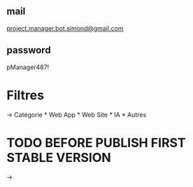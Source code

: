 ## mail
project.manager.bot.simond@gmail.com
## password
pManager487!
# Filtres
-> Catégorie
    * Web App
    * Web Site
    * IA
    * Autres

# TODO BEFORE PUBLISH FIRST STABLE VERSION
-> 